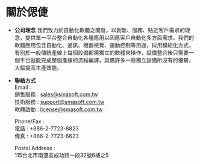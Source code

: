 # 關於偲倢

* **公司理念** 我們致力於自動化軟體之開發，以創新、服務、貼近客戶需求的理念，提供單一平台整合自動化各種應用以因應客戶自動化多方面需求。我們的軟體應用包含自動化、通訊、機器視覺、運動控制等用途，採用模組化方式，有別於一般傳統產線上每個設備都需獨立的軟體來操作，設備整合後只需要一個平台就能完成整個產線的流程編譯，具備許多一般獨立設備所沒有的優勢，大幅提高生產效能。



* **聯絡方式**  
  Email :  
  銷售服務 : sales@smasoft.com.tw  
  技術服務 : support@smasoft.com.tw  
  軟體啟動 : license@smasoft.com.tw  


  Phone/Fax :  
  電話 : +886-2-7723-8823  
  傳真 : +886-2-7723-6623  


  Postal Address :  
  115台北市南港區成功路一段32號6樓之5

